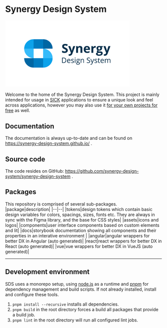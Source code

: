 # Synergy Design System
<picture>
  <source media="(prefers-color-scheme: dark)" srcset="./packages/docs/public/synergy_logo_dark.png" width="400">
  <img alt="Logo" src="./packages/docs/public/synergy_logo_light.png" width="400">
</picture>

Welcome to the home of the Synergy Design System.
This project is mainly intended for usage in [SICK](https://www.sick.com) applications to ensure a unique look and feel across applications, however you may also use it [for your own projects for free](./LICENSE) as well.

## Documentation
The documentation is always up-to-date and can be found on https://synergy-design-system.github.io/ .

## Source code
The code resides on GitHub: https://github.com/synergy-design-system/synergy-design-system .

## Packages
This repository is comprised of several sub-packages.
|package|description|
|--|--|
|tokens|design tokens which contain basic design variables for colors, spacings, sizes, fonts etc. They are always in sync with the Figma library, and the base for CSS styles|
|assets|icons and logos|
|components|user interface components based on custom elements and lit|
|docs|storybook documentation showing all components and their properties in an interative environment |
|angular|angular wrappers for better DX in Angular (auto generated)|
|react|react wrappers for better DX in React (auto generated)|
|vue|vue wrappers for better DX in VueJS (auto generated)|


---

## Development environment

SDS uses a monorepo setup, using [node.js](https://nodejs.org) as a runtime and [pnpm](https://pnpm.io) for dependency management and build scripts. If not already installed, install and configure these tools.

1. `pnpm install --recursive` installs all dependencies.
2. `pnpm build` in the root directory forces a build all packages that provide a build job.
3. `pnpm lint` in the root directory will run all configured lint jobs.

